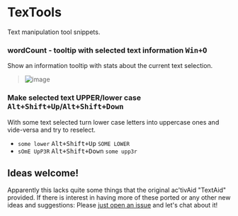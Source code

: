 # TexTools

Text manipulation tool snippets.

### **wordCount** - tooltip with selected text information <kbd>Win+O</kbd>

Show an information tooltip with stats about the current text selection.  
> ![image](https://user-images.githubusercontent.com/218956/148136682-9747bf3d-2527-42a1-94f1-b9071af6cb46.png)

### Make selected text UPPER/lower case <kbd>Alt+Shift+Up</kbd>/<kbd>Alt+Shift+Down</kbd>

With some text selected turn lower case letters into uppercase ones and vide-versa and try to reselect.
* `some lower` <kbd>Alt+Shift+Up</kbd> `SOME LOWER`
* `sOmE UpP3R` <kbd>Alt+Shift+Down</kbd> `some upp3r`

## Ideas welcome!
Apparently this lacks quite some things that the original ac'tivAid "TextAid" provided. If there is interest in having more of these ported or any other new ideas and suggestions: Please [just open an issue](https://github.com/ewerybody/a2.modules/issues/new?labels=mod%3AtexTools) and let's chat about it! 
